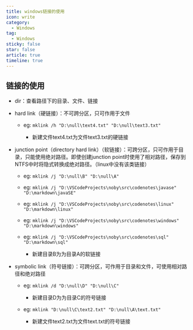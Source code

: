 ```yaml
---
title: windows链接的使用
icon: write
category:
  - Windows
tag:
  - Windows
sticky: false
star: false
article: true
timeline: true
---
```

## 链接的使用

* dir：查看路径下的目录、文件、链接

* hard link（硬链接）：不可跨分区，只可作用于文件

  * eg: `mklink /h "D:\null\text4.txt" "D:\null\text3.txt"`

    * 新建文件text4.txt为文件text3.txt的硬链接

* junction point（directory hard link）（软链接）：可跨分区，只可作用于目录，只能使用绝对路径。即使创建junction point时使用了相对路径，保存到NTFS中时将隐式转换成绝对路径。（linux中没有该类链接）

  * eg: `mklink /j "D:\null\B" "D:\null\A" `
  * eg: `mklink /j "D:\VSCodeProjects\noby\src\codenotes\javase" "D:\markdown\javaSE"`
  * eg: `mklink /j "D:\VSCodeProjects\noby\src\codenotes\linux" "D:\markdown\linux"`
  * eg: `mklink /j "D:\VSCodeProjects\noby\src\codenotes\windows" "D:\markdown\windows"`
  * eg: `mklink /j "D:\VSCodeProjects\noby\src\codenotes\sql" "D:\markdown\sql"`

    * 新建目录B为为目录A的软链接

* symbolic link（符号链接）：可跨分区，可作用于目录和文件，可使用相对路径和绝对路径

  * eg: `mklink /d "D:\null\D" "D:\null\C" `

    * 新建目录D为为目录C的符号链接

  * eg: `mklink "D:\null\C\text2.txt" "D:\null\A\text.txt" `

    * 新建文件text2.txt为文件text.txt的符号链接

